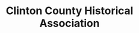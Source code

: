 ---
layout: repo
title: "Clinton County Historical Association"
id: 22351
permalink: repos/22351/
---